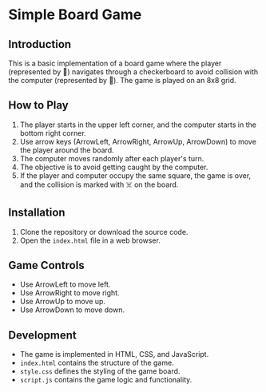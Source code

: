# Simple Board Game

## Introduction
This is a basic implementation of a board game where the player (represented by 🤠) navigates through a checkerboard to avoid collision with the computer (represented by 🐍). The game is played on an 8x8 grid.

## How to Play
1. The player starts in the upper left corner, and the computer starts in the bottom right corner.
2. Use arrow keys (ArrowLeft, ArrowRight, ArrowUp, ArrowDown) to move the player around the board.
3. The computer moves randomly after each player's turn.
4. The objective is to avoid getting caught by the computer.
5. If the player and computer occupy the same square, the game is over, and the collision is marked with ☠️ on the board.

## Installation
1. Clone the repository or download the source code.
2. Open the `index.html` file in a web browser.

## Game Controls
- Use ArrowLeft to move left.
- Use ArrowRight to move right.
- Use ArrowUp to move up.
- Use ArrowDown to move down.

## Development
- The game is implemented in HTML, CSS, and JavaScript.
- `index.html` contains the structure of the game.
- `style.css` defines the styling of the game board.
- `script.js` contains the game logic and functionality.
